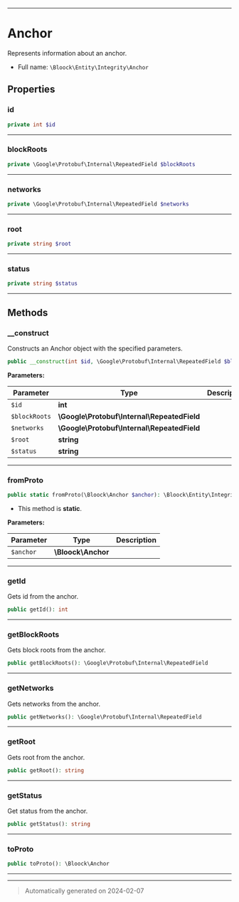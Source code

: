 ***

# Anchor

Represents information about an anchor.



* Full name: `\Bloock\Entity\Integrity\Anchor`



## Properties


### id



```php
private int $id
```






***

### blockRoots



```php
private \Google\Protobuf\Internal\RepeatedField $blockRoots
```






***

### networks



```php
private \Google\Protobuf\Internal\RepeatedField $networks
```






***

### root



```php
private string $root
```






***

### status



```php
private string $status
```






***

## Methods


### __construct

Constructs an Anchor object with the specified parameters.

```php
public __construct(int $id, \Google\Protobuf\Internal\RepeatedField $blockRoots, \Google\Protobuf\Internal\RepeatedField $networks, string $root, string $status): mixed
```








**Parameters:**

| Parameter | Type | Description |
|-----------|------|-------------|
| `$id` | **int** |  |
| `$blockRoots` | **\Google\Protobuf\Internal\RepeatedField** |  |
| `$networks` | **\Google\Protobuf\Internal\RepeatedField** |  |
| `$root` | **string** |  |
| `$status` | **string** |  |





***

### fromProto



```php
public static fromProto(\Bloock\Anchor $anchor): \Bloock\Entity\Integrity\Anchor
```



* This method is **static**.




**Parameters:**

| Parameter | Type | Description |
|-----------|------|-------------|
| `$anchor` | **\Bloock\Anchor** |  |





***

### getId

Gets id from the anchor.

```php
public getId(): int
```












***

### getBlockRoots

Gets block roots from the anchor.

```php
public getBlockRoots(): \Google\Protobuf\Internal\RepeatedField
```












***

### getNetworks

Gets networks from the anchor.

```php
public getNetworks(): \Google\Protobuf\Internal\RepeatedField
```












***

### getRoot

Gets root from the anchor.

```php
public getRoot(): string
```












***

### getStatus

Get status from the anchor.

```php
public getStatus(): string
```












***

### toProto



```php
public toProto(): \Bloock\Anchor
```












***


***
> Automatically generated on 2024-02-07
